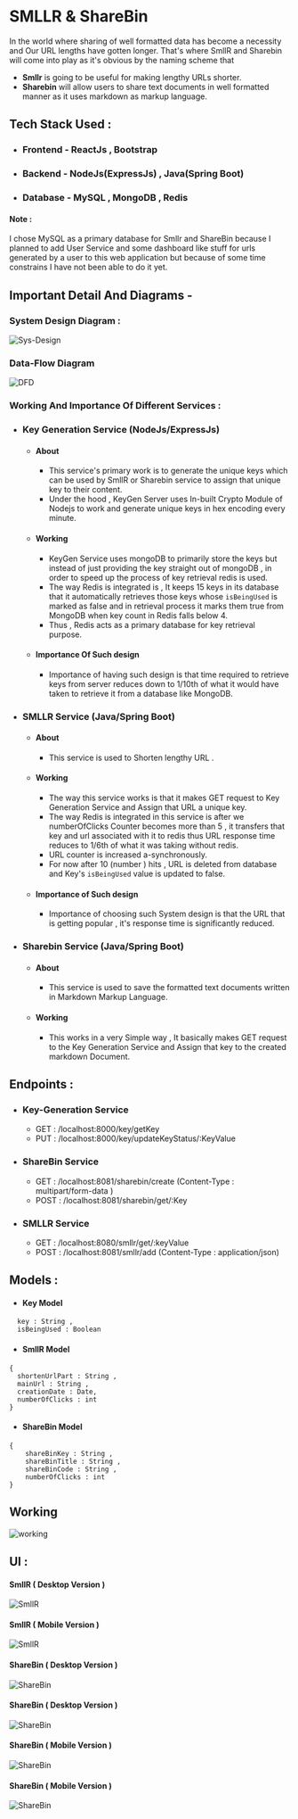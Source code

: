 # SMLLR & ShareBin
In the world where sharing of well formatted data has become a necessity and Our URL lengths have gotten longer.
That's where SmllR and Sharebin will come into play as it's obvious by the naming scheme that

- **Smllr** is going to be useful for making lengthy URLs shorter. 
- **Sharebin** will allow users to share text documents in well formatted manner as it uses markdown as markup language.


## Tech Stack Used :

- ### Frontend - ReactJs , Bootstrap 
- ### Backend - NodeJs(ExpressJs) , Java(Spring Boot)
- ### Database - MySQL , MongoDB , Redis  


#### Note : 
I chose MySQL as a primary database for Smllr and ShareBin because I planned to add User Service and some dashboard like stuff for urls generated by a user 
to this web application but because of some time constrains I have not been able to do it yet.


## Important Detail And Diagrams -

### System Design Diagram :
![Sys-Design](./OtherStuff/SystemDesign.jpeg)

### Data-Flow Diagram
![DFD](./OtherStuff/DFD-SMllr.jpeg)


### Working And Importance Of Different Services :

- ### Key Generation Service (NodeJs/ExpressJs)
  - #### About 
      - This service's primary work is to generate the unique keys which can be used by SmllR or Sharebin service to assign that unique key to their content.
      - Under the hood , KeyGen Server uses In-built Crypto Module of Nodejs to work and generate unique keys in hex encoding every minute.
  - #### Working
     - KeyGen Service uses mongoDB to primarily store the keys but instead of just providing the key straight out of mongoDB , in order to speed up the process of key retrieval redis is used.
     - The way Redis is integrated is , It keeps 15 keys in its database that it automatically retrieves those keys whose `isBeingUsed` is marked as false and in retrieval process it marks them true from MongoDB when key count in Redis falls below 4.
     - Thus , Redis acts as a primary database for key retrieval purpose.
  - #### Importance Of Such design
     - Importance of having such design is that time required to retrieve keys from server reduces down to 1/10th of what it would have taken to retrieve it from a database like MongoDB.
     
- ### SMLLR Service (Java/Spring Boot)
  - #### About
    - This service is used to Shorten lengthy URL .
  - #### Working
    - The way this service works is that it makes GET request to Key Generation Service and Assign that URL a unique key.
    - The way Redis is integrated in this service is after we numberOfClicks Counter becomes more than 5 , it transfers that key and url associated with it to redis thus URL response time reduces to 1/6th of what it was taking without redis.
    - URL counter is increased a-synchronously.
    - For now after 10 (number ) hits , URL is deleted from database and Key's `isBeingUsed` value is updated to false.
  - #### Importance of Such design 
    - Importance of choosing such System design is that the URL that is getting popular , it's response time is significantly reduced.
- ### Sharebin Service (Java/Spring Boot)
  - #### About
    - This service is used to save the formatted text documents written in Markdown Markup Language.
  - #### Working
    - This works in a very Simple way , It basically makes GET request to the Key Generation Service and Assign that key to the created markdown Document.
## Endpoints :

- ### Key-Generation Service  
  - GET : /localhost:8000/key/getKey
  - PUT : /localhost:8000/key/updateKeyStatus/:KeyValue
- ### ShareBin Service 
  - GET : /localhost:8081/sharebin/create (Content-Type : multipart/form-data )
  - POST : /localhost:8081/sharebin/get/:Key
- ### SMLLR Service 
  - GET : /localhost:8080/smllr/get/:keyValue
  - POST : /localhost:8081/smllr/add (Content-Type : application/json)




## Models :

- #### Key Model
```
  key : String ,
  isBeingUsed : Boolean
```

- #### SmllR Model
```
{
  shortenUrlPart : String ,
  mainUrl : String ,
  creationDate : Date, 
  numberOfClicks : int
}
```

- #### ShareBin Model
```
{
    shareBinKey : String ,
    shareBinTitle : String ,
    shareBinCode : String ,
    numberOfClicks : int
}
```

## Working 
![working](./OtherStuff/WorkingVid.gif)

## UI :

#### SmllR ( Desktop Version )
![SmllR](./OtherStuff/SmllR1.png)

#### SmllR ( Mobile Version )
![SmllR](./OtherStuff/SmllR2.png)

#### ShareBin ( Desktop Version )
![ShareBin](./OtherStuff/ShareBin1.png)

#### ShareBin ( Desktop Version )
![ShareBin](./OtherStuff/ShareBin2.png)

#### ShareBin ( Mobile Version )
![ShareBin](./OtherStuff/ShareBin2.2.png)

#### ShareBin ( Mobile Version )
![ShareBin](./OtherStuff/ShareBin1.1.png)



